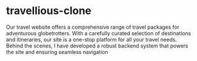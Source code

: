 # travellious-clone
 Our travel website offers a comprehensive range of travel packages for adventurous globetrotters. With a carefully curated selection of destinations and itineraries, our site is a one-stop platform for all your travel needs. Behind the scenes, I have developed a robust backend system that powers the site and ensuring seamless navigation
